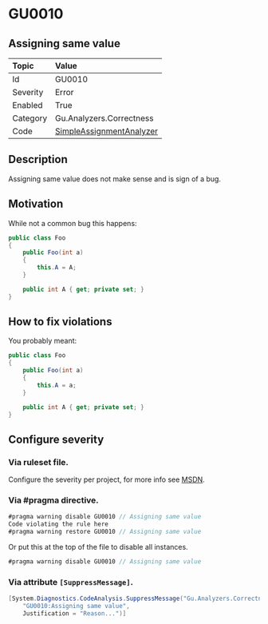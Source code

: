 # GU0010
## Assigning same value

| Topic    | Value
| :--      | :--
| Id       | GU0010
| Severity | Error
| Enabled  | True
| Category | Gu.Analyzers.Correctness
| Code     | [SimpleAssignmentAnalyzer](https://github.com/GuOrg/Gu.Analyzers/blob/master/Gu.Analyzers/Analyzers/SimpleAssignmentAnalyzer.cs)

## Description

Assigning same value does not make sense and is sign of a bug.

## Motivation

While not a common bug this happens:

```C#
public class Foo
{
    public Foo(int a)
    {
        this.A = A;
    }

    public int A { get; private set; }
}
```

## How to fix violations

You probably meant:

```C#
public class Foo
{
    public Foo(int a)
    {
        this.A = a;
    }

    public int A { get; private set; }
}
```

<!-- start generated config severity -->
## Configure severity

### Via ruleset file.

Configure the severity per project, for more info see [MSDN](https://msdn.microsoft.com/en-us/library/dd264949.aspx).

### Via #pragma directive.
```C#
#pragma warning disable GU0010 // Assigning same value
Code violating the rule here
#pragma warning restore GU0010 // Assigning same value
```

Or put this at the top of the file to disable all instances.
```C#
#pragma warning disable GU0010 // Assigning same value
```

### Via attribute `[SuppressMessage]`.

```C#
[System.Diagnostics.CodeAnalysis.SuppressMessage("Gu.Analyzers.Correctness", 
    "GU0010:Assigning same value", 
    Justification = "Reason...")]
```
<!-- end generated config severity -->